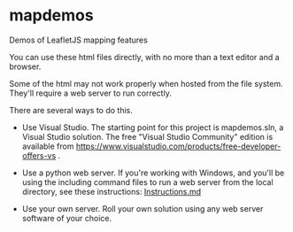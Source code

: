 # mapdemos

Demos of LeafletJS mapping features



You can use these html files directly, with no more than a text editor and a browser.

Some of the html may not work properly when hosted from the file system.  They'll require a web server to run correctly.

There are several ways to do this. 

* Use Visual Studio.
The starting point for this project is mapdemos.sln, a Visual Studio solution.  The free "Visual Studio Community" edition is available from https://www.visualstudio.com/products/free-developer-offers-vs .

* Use a python web server.
If you're working with Windows, and you'll be using the including command files to run a web server from the local directory, see these instructions: [Instructions.md](./Instructions.md)

* Use your own server.
Roll your own solution using any web server software of your choice.
